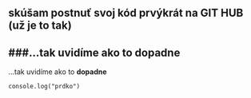 ## skúšam postnuť svoj kód prvýkrát na GIT HUB (už je to tak)

## ###...tak uvidíme ako to **dopadne**

...tak uvidíme ako to **dopadne**

```
console.log("prdko")
```
